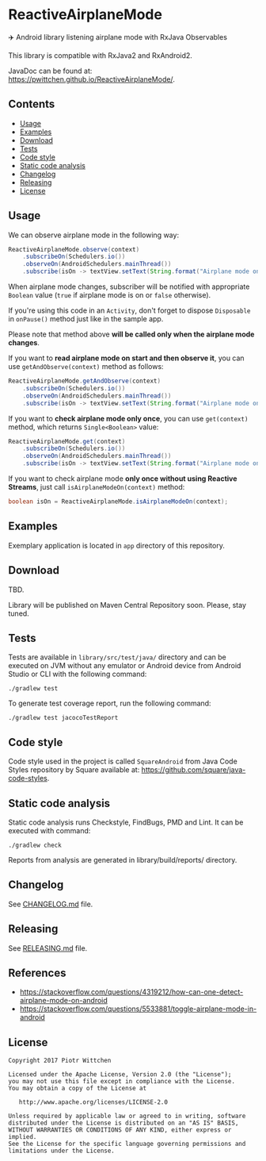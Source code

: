 ReactiveAirplaneMode
====================
✈️ Android library listening airplane mode with RxJava Observables

This library is compatible with RxJava2 and RxAndroid2.

JavaDoc can be found at: https://pwittchen.github.io/ReactiveAirplaneMode/.

Contents
--------

- [Usage](#usage)
- [Examples](#examples)
- [Download](#download)
- [Tests](#tests)
- [Code style](#code-style)
- [Static code analysis](#static-code-analysis)
- [Changelog](#changelog)
- [Releasing](#releasing)
- [License](#license)

Usage
-----

We can observe airplane mode in the following way:

```java
ReactiveAirplaneMode.observe(context)
    .subscribeOn(Schedulers.io())
    .observeOn(AndroidSchedulers.mainThread())
    .subscribe(isOn -> textView.setText(String.format("Airplane mode on: %s", isOn.toString())));
```

When airplane mode changes, subscriber will be notified with appropriate `Boolean` value (`true` if airplane mode is on or `false` otherwise).

If you're using this code in an `Activity`, don't forget to dispose `Disposable` in `onPause()` method just like in the sample app.

Please note that method above **will be called only when the airplane mode changes**.

If you want to **read airplane mode on start and then observe it**, you can use `getAndObserve(context)` method as follows:

```java
ReactiveAirplaneMode.getAndObserve(context)
    .subscribeOn(Schedulers.io())
    .observeOn(AndroidSchedulers.mainThread())
    .subscribe(isOn -> textView.setText(String.format("Airplane mode on: %s", isOn.toString())));
```

If you want to **check airplane mode only once**, you can use `get(context)` method, which returns `Single<Boolean>` value:

```java
ReactiveAirplaneMode.get(context)
    .subscribeOn(Schedulers.io())
    .observeOn(AndroidSchedulers.mainThread())
    .subscribe(isOn -> textView.setText(String.format("Airplane mode on: %s", isOn.toString())));
```

If you want to check airplane mode **only once without using Reactive Streams**, just call `isAirplaneModeOn(context)` method:

```java
boolean isOn = ReactiveAirplaneMode.isAirplaneModeOn(context);
```

Examples
--------

Exemplary application is located in `app` directory of this repository.

Download
--------

TBD.

Library will be published on Maven Central Repository soon. Please, stay tuned.

Tests
-----

Tests are available in `library/src/test/java/` directory and can be executed on JVM without any emulator or Android device from Android Studio or CLI with the following command:

```
./gradlew test
```

To generate test coverage report, run the following command:

```
./gradlew test jacocoTestReport
```

Code style
----------

Code style used in the project is called `SquareAndroid` from Java Code Styles repository by Square available at: https://github.com/square/java-code-styles.

Static code analysis
--------------------

Static code analysis runs Checkstyle, FindBugs, PMD and Lint. It can be executed with command:

```
./gradlew check
```

Reports from analysis are generated in library/build/reports/ directory.

Changelog
---------

See [CHANGELOG.md](https://github.com/pwittchen/ReactiveAirplaneMode/blob/master/CHANGELOG.md) file.

Releasing
---------

See [RELEASING.md](https://github.com/pwittchen/ReactiveAirplaneMode/blob/master/RELEASING.md) file.

References
----------
- https://stackoverflow.com/questions/4319212/how-can-one-detect-airplane-mode-on-android
- https://stackoverflow.com/questions/5533881/toggle-airplane-mode-in-android

License
-------

    Copyright 2017 Piotr Wittchen

    Licensed under the Apache License, Version 2.0 (the "License");
    you may not use this file except in compliance with the License.
    You may obtain a copy of the License at

       http://www.apache.org/licenses/LICENSE-2.0

    Unless required by applicable law or agreed to in writing, software
    distributed under the License is distributed on an "AS IS" BASIS,
    WITHOUT WARRANTIES OR CONDITIONS OF ANY KIND, either express or implied.
    See the License for the specific language governing permissions and
    limitations under the License.
